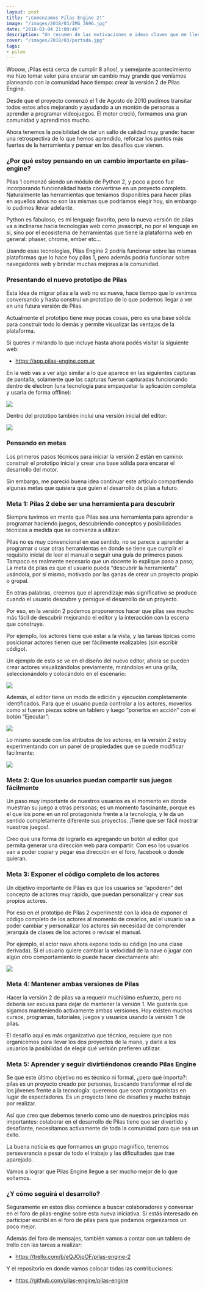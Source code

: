 ```yaml
---
layout: post
title: "¡Comenzamos Pilas Engine 2!"
image: "/images/2018/03/IMG_3696.jpg"
date: "2018-03-04 21:00:46"
description: "Un resumen de las motivaciones e ideas claves que me llevaron a implementar Pilas Engine 2"
cover: "/images/2018/03/portada.jpg"
tags:
- pilas
---
```


Wooow, ¡Pilas está cerca de cumplir 8 años!, y semejante acontecimiento me hizo tomar valor para encarar un cambio muy grande que veníamos planeando con la comunidad hace tiempo: crear la versión 2 de Pilas Engine.

Desde que el proyecto comenzó el 1 de Agosto de 2010 pudimos transitar todos estos años mejorando y ayudando a un montón de personas a aprender a programar videojuegos. El motor creció, formamos una gran comunidad y aprendimos mucho.

Ahora tenemos la posibilidad de dar un salto de calidad muy grande: hacer una retrospectiva de lo que hemos aprendido, reforzar los puntos más fuertes de la herramienta y pensar en los desafíos que vienen.

### ¿Por qué estoy pensando en un cambio importante en pilas-engine?

Pilas 1 comenzó siendo un módulo de Python 2, y poco a poco fue incorporando funcionalidad hasta convertirse en un proyecto completo. Naturalmente las herramientas que teníamos disponibles para hacer pilas en aquellos años no son las mismas que podríamos elegir hoy, sin embargo lo pudimos llevar adelante.

Python es fabuloso, es mi lenguaje favorito, pero la nueva versión de pilas va a inclinarse hacia tecnologías web como javascript, no por el lenguaje en sí, sino por el ecosistema de herramientas que tiene la plataforma web en general: phaser, chrome, ember etc…

Usando esas tecnologías, Pilas Engine 2 podría funcionar sobre las mismas plataformas que lo hace hoy pilas 1, pero además podría funcionar sobre navegadores web y brindar muchas mejoras a la comunidad.

### Presentando el nuevo prototipo de Pilas

Esta idea de migrar pilas a la web no es nueva, hace tiempo que lo venimos conversando y hasta construí un prototipo de lo que podemos llegar a ver en una futura versión de Pilas.

Actualmente el prototipo tiene muy pocas cosas, pero es una base sólida para construir todo lo demás y permite visualizar las ventajas de la plataforma.

Si queres ir mirando lo que incluye hasta ahora podés visitar la siguiente web:

- https://app.pilas-engine.com.ar

En la web vas a ver algo similar a lo que aparece en las siguientes capturas de pantalla, solamente que las capturas fueron capturadas funcionando dentro de electron (una tecnología para empaquetar la aplicación completa y usarla de forma offline):

![](/images/2018/03/image_preview.png)

Dentro del prototipo también incluí una versión inicial del editor:

![](/images/2018/03/image_preview--2-.png)

### Pensando en metas

Los primeros pasos técnicos para iniciar la versión 2 están en camino: construir el prototipo inicial y crear una base sólida para encarar el desarrollo del motor.

Sin embargo, me pareció buena idea continuar este artículo compartiendo algunas metas que quisiera que guíen el desarrollo de pilas a futuro.

### Meta 1: Pilas 2 debe ser una herramienta para descubrir

Siempre tuvimos en mente que Pilas sea una herramienta para aprender a programar haciendo juegos, descubriendo conceptos y posibilidades técnicas a medida que se comienza a utilizar.

Pilas no es muy convencional en ese sentido, no se parece a aprender a programar o usar otras herramientas en donde se tiene que cumplir el requisito inicial de leer el manual o seguir una guía de primeros pasos. Tampoco es realmente necesario que un docente lo explique paso a paso; La meta de pilas es que el usuario pueda “descubrir la herramienta” usándola, por sí mismo, motivado por las ganas de crear un proyecto propio o grupal.

En otras palabras, creemos que el aprendizaje más significativo se produce cuando el usuario descubre y persigue el desarrollo de un proyecto.

Por eso, en la versión 2 podemos proponernos hacer que pilas sea mucho más fácil de descubrir mejorando el editor y la interacción con la escena que construye.

Por ejemplo, los actores tiene que estar a la vista, y las tareas típicas como posicionar actores tienen que ser fácilmente realizables (sin escribir código).

Un ejemplo de esto se ve en el diseño del nuevo editor, ahora se pueden crear actores visualizándolos previamente, mirándolos en una grilla, seleccionándolo y colocándolo en el escenario:

![](/images/2018/03/image_preview--1-.png)

Además, el editor tiene un modo de edición y ejecución completamente identificados. Para que el usuario pueda controlar a los actores, moverlos como si fueran piezas sobre un tablero y luego “ponerlos en acción” con el botón “Ejecutar”:

![](/images/2018/03/image_preview.gif)

Lo mismo sucede con los atributos de los actores, en la versión 2 estoy experimentando con un panel de propiedades que se puede modificar fácilmente:

![](/images/2018/03/image_preview--1-.gif)

### Meta 2: Que los usuarios puedan compartir sus juegos fácilmente

Un paso muy importante de nuestros usuarios es el momento en donde muestran su juego a otras personas; es un momento fascinante, porque es el que los pone en un rol protagonista frente a la tecnología, y le da un sentido completamente diferente sus proyectos. ¡Tiene que ser fácil mostrar nuestros juegos!.

Creo que una forma de lograrlo es agregando un botón al editor que permita generar una dirección web para compartir. Con eso los usuarios van a poder copiar y pegar esa dirección en el foro, facebook o donde quieran.

### Meta 3: Exponer el código completo de los actores

Un objetivo importante de Pilas es que los usuarios se “apoderen” del concepto de actores muy rápido, que puedan personalizar y crear sus propios actores.

Por eso en el prototipo de Pilas 2 experimenté con la idea de exponer el código completo de los actores al momento de crearlos, así el usuario va a poder cambiar y personalizar los actores sin necesidad de comprender jerarquía de clases de los actores o revisar el manual.

Por ejemplo, el actor nave ahora expone todo su código (no una clase derivada). Si el usuario quiere cambiar la velocidad de la nave o jugar con algún otro comportamiento lo puede hacer directamente ahí:

![](/images/2018/03/image_preview--3-.png)

### Meta 4: Mantener ambas versiones de Pilas

Hacer la versión 2 de pilas va a requerir muchísimo esfuerzo, pero no debería ser excusa para dejar de mantener la versión 1. Me gustaría que sigamos manteniendo activamente ambas versiones. Hoy existen muchos cursos, programas, tutoriales, juegos y usuarios usando la versión 1 de pilas.

El desafío aquí es más organizativo que técnico, requiere que nos organicemos para llevar los dos proyectos de la mano, y darle a los usuarios la posibilidad de elegir qué versión prefieren utilizar.

### Meta 5: Aprender y seguir divirtiéndonos creando Pilas Engine

Se que este último objetivo no es técnico ni formal, ¿pero qué importa?: pilas es un proyecto creado por personas, buscando transformar el rol de los jóvenes frente a la tecnología: queremos que sean protagonistas en lugar de espectadores. Es un proyecto lleno de desafíos y mucho trabajo por realizar.

Así que creo que debemos tenerlo como uno de nuestros principios más importantes: colaborar en el desarrollo de Pilas tiene que ser divertido y desafiante, necesitamos activamente de toda la comunidad para que sea un éxito.

La buena noticia es que formamos un grupo magnífico, tenemos perseverancia a pesar de todo el trabajo y las dificultades que trae aparejado .

Vamos a lograr que Pilas Engine llegue a ser mucho mejor de lo que soñamos.

### ¿Y cómo seguirá el desarrollo?

Seguramente en estos días comience a buscar colaboradores y conversar en el foro de pilas-engine sobre esta nueva iniciativa. Si estás interesado en participar escribí en el foro de pilas para que podamos organizarnos un poco mejor.

Además del foro de mensajes, también vamos a contar con un tablero de trello con las tareas a realizar:

- https://trello.com/b/eQJOjpOF/pilas-engine-2

Y el repositorio en donde vamos colocar todas las contribuciones:

- https://github.com/pilas-engine/pilas-engine
